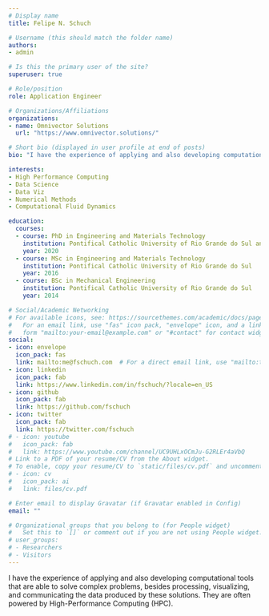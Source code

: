 ```yaml
---
# Display name
title: Felipe N. Schuch

# Username (this should match the folder name)
authors:
- admin

# Is this the primary user of the site?
superuser: true

# Role/position
role: Application Engineer

# Organizations/Affiliations
organizations:
- name: Omnivector Solutions
  url: "https://www.omnivector.solutions/"

# Short bio (displayed in user profile at end of posts)
bio: "I have the experience of applying and also developing computational tools that are able to solve complex problems, besides processing, visualizing, and communicating the data produced by these solutions. They are often powered by High-Performance Computing (HPC)."

interests:
- High Performance Computing
- Data Science
- Data Viz
- Numerical Methods
- Computational Fluid Dynamics

education:
  courses:
  - course: PhD in Engineering and Materials Technology
    institution: Pontifical Catholic University of Rio Grande do Sul and Split PhD at the University of California, Santa Barbara
    year: 2020
  - course: MSc in Engineering and Materials Technology
    institution: Pontifical Catholic University of Rio Grande do Sul
    year: 2016
  - course: BSc in Mechanical Engineering
    institution: Pontifical Catholic University of Rio Grande do Sul
    year: 2014

# Social/Academic Networking
# For available icons, see: https://sourcethemes.com/academic/docs/page-builder/#icons
#   For an email link, use "fas" icon pack, "envelope" icon, and a link in the
#   form "mailto:your-email@example.com" or "#contact" for contact widget.
social:
- icon: envelope
  icon_pack: fas
  link: mailto:me@fschuch.com  # For a direct email link, use "mailto:test@example.org".
- icon: linkedin
  icon_pack: fab
  link: https://www.linkedin.com/in/fschuch/?locale=en_US
- icon: github
  icon_pack: fab
  link: https://github.com/fschuch
- icon: twitter
  icon_pack: fab
  link: https://twitter.com/fschuch
# - icon: youtube
#   icon_pack: fab
#   link: https://www.youtube.com/channel/UC9UHLxOCmJu-G2RLEr4aVbQ
# Link to a PDF of your resume/CV from the About widget.
# To enable, copy your resume/CV to `static/files/cv.pdf` and uncomment the lines below.
# - icon: cv
#   icon_pack: ai
#   link: files/cv.pdf

# Enter email to display Gravatar (if Gravatar enabled in Config)
email: ""

# Organizational groups that you belong to (for People widget)
#   Set this to `[]` or comment out if you are not using People widget.
# user_groups:
# - Researchers
# - Visitors
---
```


I have the experience of applying and also developing computational tools that are able to solve complex problems, besides processing, visualizing, and communicating the data produced by these solutions.
They are often powered by High-Performance Computing (HPC).
